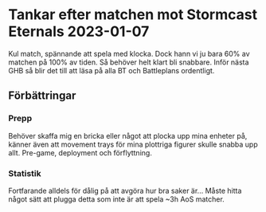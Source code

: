 # Tankar efter matchen mot Stormcast Eternals 2023-01-07

Kul match, spännande att spela med klocka. Dock hann vi ju bara 60% av matchen på 100% av tiden. Så behöver helt klart bli snabbare. Inför nästa GHB så blir det till att läsa på alla BT och Battleplans ordentligt. 

## Förbättringar

### Prepp
Behöver skaffa mig en bricka eller något att plocka upp mina enheter på, känner även att movement trays för mina plottriga figurer skulle snabba upp allt. Pre-game, deployment och förflyttning. 

### Statistik
Fortfarande alldels för dålig på att avgöra hur bra saker är... Måste hitta något sätt att plugga detta som inte är att spela ~3h AoS matcher.